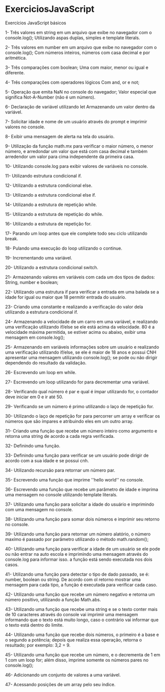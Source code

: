 # ExerciciosJavaScript
Exercícios JavaScript básicos 

1- Três valores em string em um arquivo que exibe no navegador com o console.log(); 
Utilizando aspas duplas, simples e template literals.

2- Três valores em number em um arquivo que exibe no navegador com o console.log();
Com números inteiros, números com casa decimal e por aritmética.

3- Três comparações com boolean;
Uma com maior, menor ou igual e diferente.

4- Três comparações com operadores lógicos 
Com and, or e not; 

5- Operação que emita NaN no console do navegador;
Valor especial que significa Not-A-Number (não é um número).

6- Declaração de variável utilizando let
Armazenando um valor dentro da variável. 

7- Solicitar idade e nome de um usuário através do prompt e imprimir valores no console.

8- Exibir uma mensagem de alerta na tela do usuário. 

9- Utilização da função math.mx para verificar o maior número, o menor número, e arredondar um valor que está com casa decimal e também arredendor um valor para cima independente da primeira casa.

10- Utilizando console.log para exibir valores de variáveis no console.

11- Utilizando estrutura condicional if. 

12- Utilizando a estrutura condicional else. 

13- Utilizando a estrutura condicional else if. 

14- Utilizando a estrutura de repetição while. 

15- Utilizando a estrutura de repetição do while. 

16- Utilizando a estrutura de repetição for. 

17- Parando um loop antes que ele complete todo seu ciclo utilizando break. 

18- Pulando uma execução do loop utilizando o continue. 

19- Incrementando uma variável. 

20- Utilizando a estrutura condicional switch. 

21- Armazenando valores em variáveis com cada um dos tipos de dados: 
String, number e boolean; 

22- Utilizando uma estrutura if para verificar a entrada em uma balada se a idade for igual ou maior que 18 permitir entrada do usuário. 

23- Criando uma constante e realizando a verificação do valor dela utilizando a estrutura condicional if. 

24- Armazenando a velocidade de um carro em uma variável, e realizando uma verificação utilizando if/else se ele está acima da velocidade. 80 é a velocidade máxima permitida, se estiver acima ou abaixo, exibir uma mensagem em console.log();

25- Armazenando em variáveis informações sobre um usuário e realizando uma verificação utilizando if/else, se ele é maior de 18 anos e possui CNH apresentar uma mensagem utilizando console.log(); se pode ou não dirigir dependendo do resultado da validação. 

26- Escrevendo um loop em while.

27- Escrevendo um loop utilizando for para decrementar uma variável. 

28- Verificando qual número é par e qual é ímpar utilizando for, o contador deve iniciar em 0 e ir até 50. 

29- Verificando se um número é primo utilizando o laço de repetição for. 

30- Utilizando o laço de repetição for para percorrer um array e verificar os números que são ímpares e atribuindo eles em um outro array. 

31- Criando uma função que recebe um número inteiro como argumento e retorna uma string de acordo a cada regra verificada. 

32- Definindo uma função. 

33- Definindo uma função para verificar se um usuário pode dirigir de acordo com a sua idade e se possui cnh. 

34- Utilizando recursão para retornar um número par. 

35- Escrevendo uma função que imprime ''hello world'' no console. 

36- Escrevendo uma função que recebe um parâmetro de idade e imprima uma mensagem no console utilizando template literals. 

37- Utilizando uma função para solicitar a idade do usuário e imprimindo com uma mensagem no console. 

38- Utilizando uma função para somar dois números e imprimir seu retorno no console. 

39- Utilizando uma função para retornar um número alatório, o número maxímo é passado por parâmetro utilizando o método math.random();

40- Utilizando uma função para verificar a idade de um usuário se ele pode ou não entrar na auto escola e imprimindo uma mensagem através do console.log para informar isso. a função está sendo executada nos dois casos. 

41- Utilizando uma função para detectar o tipo de dado passado, se é: number, boolean ou string. De acordo com ol retorno mostrar uma mensagem para cada tipo, a função é executada para verificar cada caso. 

42- Utilizando uma função que recebe um número negativo e retorna um número positivo, utilizando a função Math.abs.

43- Utilizando uma função que recebe uma string e se o texto conter mais de 10 caracteres através do console vai imprimir uma mensagem informando que o texto está muito longo, caso o contrário vai informar que o texto está dentro do limite.  

44- Utilizando uma função que recebe dois números, o primeiro é a base e o segundo a potência;
depois que realiza essa operação, retorna o resultado;
por exemplo: 3,2 = 9. 

45- Utilizando uma função que recebe um número, e o decrementa de 1 em 1 com um loop for; 
além disso, imprime somente os números pares no console.log(); 

46- Adicionando um conjunto de valores a uma variável.

47- Acessando posições de um array pelo seu índice. 














